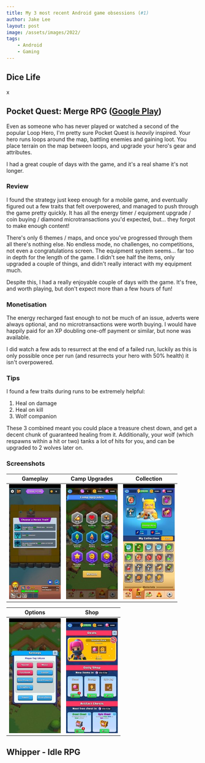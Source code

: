 ```yaml
---
title: My 3 most recent Android game obsessions (#1)
author: Jake Lee
layout: post
image: /assets/images/2022/
tags:
    - Android
    - Gaming
---
```


## Dice Life

x

## Pocket Quest: Merge RPG ([Google Play](https://play.google.com/store/apps/details?id=com.funovus.pocket.quest))

Even as someone who has never played or watched a second of the popular Loop Hero, I'm pretty sure Pocket Quest is *heavily* inspired. Your hero runs loops around the map, battling enemies and gaining loot. You place terrain on the map between loops, and upgrade your hero's gear and attributes.

I had a great couple of days with the game, and it's a real shame it's not longer.

### Review 

I found the strategy just keep enough for a mobile game, and eventually figured out a few traits that felt overpowered, and managed to push through the game pretty quickly. It has all the energy timer / equipment upgrade / coin buying / diamond microtransactions you'd expected, but... they forgot to make enough content!

There's only 6 themes / maps, and once you've progressed through them all there's nothing else. No endless mode, no challenges, no competitions, not even a congratulations screen. The equipment system seems... far too in depth for the length of the game. I didn't see half the items, only upgraded a couple of things, and didn't really interact with my equipment much.

Despite this, I had a really enjoyable couple of days with the game. It's free, and worth playing, but don't expect more than a few hours of fun!

### Monetisation 
The energy recharged fast enough to not be much of an issue, adverts were always optional, and no microtransactions were worth buying. I would have happily paid for an XP doubling one-off payment or similar, but none was available. 

I did watch a few ads to resurrect at the end of a failed run, luckily as this is only possible once per run (and resurrects your hero with 50% health) it isn't overpowered.

### Tips
I found a few traits during runs to be extremely helpful:

1. Heal on damage 
2. Heal on kill
3. Wolf companion

These 3 combined meant you could place a treasure chest down, and get a decent chunk of guaranteed healing from it. Additionally, your wolf (which respawns within a hit or two) tanks a lot of hits for you, and can be upgraded to 2 wolves later on.

### Screenshots

| Gameplay | Camp Upgrades | Collection |
| -- | -- | -- |
| [![gameplay](/assets/images/2022/mobile-pq-gameplay-thumbnail.jpg)](/assets/images/2022/mobile-pq-gameplay.jpg) | [![camp upgrades](/assets/images/2022/mobile-pq-camp-upgrades-thumbnail.jpg)](/assets/images/2022/mobile-pq-camp-upgrades.jpg) | [![gameplay](/assets/images/2022/mobile-pq-collection-thumbnail.jpg)](/assets/images/2022/mobile-pq-collection.jpg) | 

| Options | Shop |
| -- | -- |
| [![options](/assets/images/2022/mobile-pq-options-thumbnail.jpg)](/assets/images/2022/mobile-pq-options.jpg) | [![shop](/assets/images/2022/mobile-pq-shop-thumbnail.jpg)](/assets/images/2022/mobile-pq-shop.jpg) | 

## Whipper - Idle RPG